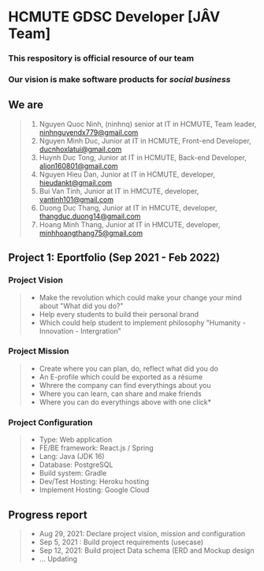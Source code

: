 # HCMUTE GDSC Developer [JÂV Team]
### This respository is official resource of our team
### **Our vision** is make software products for *social business* 
## **We are**
>1. Nguyen Quoc Ninh, (ninhnq) senior at  IT in HCMUTE, Team leader, ninhnguyendx779@gmail.com
>2. Nguyen Minh Duc, Junior at IT in HCMUTE, Front-end Developer, ducnhoxlatui@gmail.com
>3. Huynh Duc Tong, Junior at IT in HCMUTE, Back-end Developer, alion160801@gmail.com
>4. Nguyen Hieu Dan, Junior at IT in HCMUTE, developer, hieudankt@gmail.com
>5. Bui Van Tinh, Junior at IT in HMCUTE, developer, vantinh101@gmail.com
>6. Duong Duc Thang, Junior at IT in HMCUTE, developer, thangduc.duong14@gmail.com
>7. Hoang Minh Thang, Junior at IT in HMCUTE, developer, minhhoangthang75@gmail.com

## Project 1: Eportfolio (Sep 2021 - Feb 2022)
### Project Vision
>* Make the revolution which could make your change your mind about "What did you do?"
>* Help every students to build their personal brand
>* Which could help student to implement philosophy "Humanity - Innovation - Intergration" 
### Project Mission
>* Create where you can plan, do, reflect what did you do
>* An E-profile which could be exported as a résume  
>* Whrere the company can find everythings about you
>* Where you can learn, can share and make friends
>* Where you can do everythings above with one click* 
### Project Configuration
>* Type: Web application 
>* FE/BE framework: React.js / Spring
>* Lang: Java (JDK 16) 
>* Database: PostgreSQL
>* Build system: Gradle 
>* Dev/Test Hosting: Heroku hosting
>* Implement Hosting: Google Cloud
## Progress report 
>* Aug 29, 2021: Declare project vision, mission and configuration
>* Sep 5, 2021 : Build project requirements (usecase)
>* Sep 12, 2021: Build project Data schema (ERD and Mockup design
>* ... Updating


